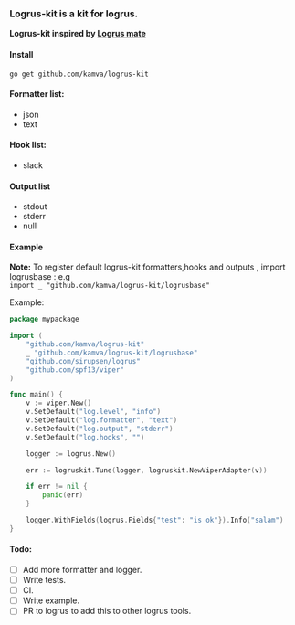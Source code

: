 ### Logrus-kit is a kit for logrus.
**Logrus-kit inspired by [Logrus mate](https://github.com/gogap/logrus_mate)** 

#### Install
```
go get github.com/kamva/logrus-kit
```

#### Formatter list:
- json
- text

#### Hook list:
- slack

#### Output list
- stdout
- stderr
- null

#### Example
**Note:** To register default logrus-kit formatters,hooks and 
outputs , import logrusbase : e.g   
`import _ "github.com/kamva/logrus-kit/logrusbase"`

Example: 
```go
package mypackage

import (
	"github.com/kamva/logrus-kit"
	_ "github.com/kamva/logrus-kit/logrusbase"
	"github.com/sirupsen/logrus"
	"github.com/spf13/viper"
)

func main() {
	v := viper.New()
	v.SetDefault("log.level", "info")
	v.SetDefault("log.formatter", "text")
	v.SetDefault("log.output", "stderr")
	v.SetDefault("log.hooks", "")

	logger := logrus.New()

	err := logruskit.Tune(logger, logruskit.NewViperAdapter(v))

	if err != nil {
		panic(err)
	}

	logger.WithFields(logrus.Fields{"test": "is ok"}).Info("salam")
}
```

#### Todo: 
- [ ] Add more formatter and logger.
- [ ] Write tests.
- [ ] CI.
- [ ] Write example.
- [ ] PR to logrus to add this to other logrus tools.